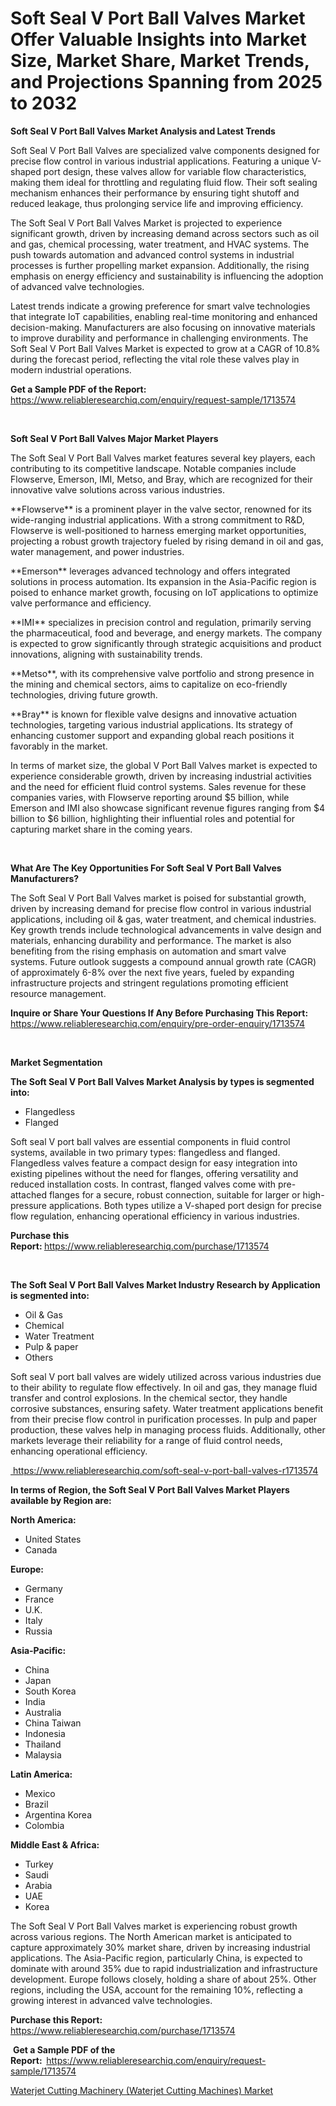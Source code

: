 <p><h1>Soft Seal V Port Ball Valves Market Offer Valuable Insights into Market Size, Market Share, Market Trends, and Projections Spanning from 2025 to 2032</h1></p><p><strong>Soft Seal V Port Ball Valves Market Analysis and Latest Trends</strong></p>
<p><p>Soft Seal V Port Ball Valves are specialized valve components designed for precise flow control in various industrial applications. Featuring a unique V-shaped port design, these valves allow for variable flow characteristics, making them ideal for throttling and regulating fluid flow. Their soft sealing mechanism enhances their performance by ensuring tight shutoff and reduced leakage, thus prolonging service life and improving efficiency.</p><p>The Soft Seal V Port Ball Valves Market is projected to experience significant growth, driven by increasing demand across sectors such as oil and gas, chemical processing, water treatment, and HVAC systems. The push towards automation and advanced control systems in industrial processes is further propelling market expansion. Additionally, the rising emphasis on energy efficiency and sustainability is influencing the adoption of advanced valve technologies.</p><p>Latest trends indicate a growing preference for smart valve technologies that integrate IoT capabilities, enabling real-time monitoring and enhanced decision-making. Manufacturers are also focusing on innovative materials to improve durability and performance in challenging environments. The Soft Seal V Port Ball Valves Market is expected to grow at a CAGR of 10.8% during the forecast period, reflecting the vital role these valves play in modern industrial operations.</p></p>
<p><strong>Get a Sample PDF of the Report:&nbsp;</strong> <a href="https://www.reliableresearchiq.com/enquiry/request-sample/1713574?utm_campaign=3461&utm_medium=2&utm_source=Github&utm_content=ia&utm_term=28032025&utm_id=soft-seal-v-port-ball-valves">https://www.reliableresearchiq.com/enquiry/request-sample/1713574</a></p>
<p>&nbsp;</p>
<p><strong>Soft Seal V Port Ball Valves Major Market Players</strong></p>
<p><p>The Soft Seal V Port Ball Valves market features several key players, each contributing to its competitive landscape. Notable companies include Flowserve, Emerson, IMI, Metso, and Bray, which are recognized for their innovative valve solutions across various industries.</p><p>**Flowserve** is a prominent player in the valve sector, renowned for its wide-ranging industrial applications. With a strong commitment to R&D, Flowserve is well-positioned to harness emerging market opportunities, projecting a robust growth trajectory fueled by rising demand in oil and gas, water management, and power industries. </p><p>**Emerson** leverages advanced technology and offers integrated solutions in process automation. Its expansion in the Asia-Pacific region is poised to enhance market growth, focusing on IoT applications to optimize valve performance and efficiency.</p><p>**IMI** specializes in precision control and regulation, primarily serving the pharmaceutical, food and beverage, and energy markets. The company is expected to grow significantly through strategic acquisitions and product innovations, aligning with sustainability trends.</p><p>**Metso**, with its comprehensive valve portfolio and strong presence in the mining and chemical sectors, aims to capitalize on eco-friendly technologies, driving future growth.</p><p>**Bray** is known for flexible valve designs and innovative actuation technologies, targeting various industrial applications. Its strategy of enhancing customer support and expanding global reach positions it favorably in the market.</p><p>In terms of market size, the global V Port Ball Valves market is expected to experience considerable growth, driven by increasing industrial activities and the need for efficient fluid control systems. Sales revenue for these companies varies, with Flowserve reporting around $5 billion, while Emerson and IMI also showcase significant revenue figures ranging from $4 billion to $6 billion, highlighting their influential roles and potential for capturing market share in the coming years.</p></p>
<p>&nbsp;</p>
<p><strong>What Are The Key Opportunities For Soft Seal V Port Ball Valves Manufacturers?</strong></p>
<p><p>The Soft Seal V Port Ball Valves market is poised for substantial growth, driven by increasing demand for precise flow control in various industrial applications, including oil & gas, water treatment, and chemical industries. Key growth trends include technological advancements in valve design and materials, enhancing durability and performance. The market is also benefiting from the rising emphasis on automation and smart valve systems. Future outlook suggests a compound annual growth rate (CAGR) of approximately 6-8% over the next five years, fueled by expanding infrastructure projects and stringent regulations promoting efficient resource management.</p></p>
<p><strong>Inquire or Share Your Questions If Any Before Purchasing This Report:</strong> <a href="https://www.reliableresearchiq.com/enquiry/pre-order-enquiry/1713574?utm_campaign=3461&utm_medium=2&utm_source=Github&utm_content=ia&utm_term=28032025&utm_id=soft-seal-v-port-ball-valves">https://www.reliableresearchiq.com/enquiry/pre-order-enquiry/1713574</a></p>
<p>&nbsp;</p>
<p><strong>Market Segmentation</strong></p>
<p><strong>The Soft Seal V Port Ball Valves Market Analysis by types is segmented into:</strong></p>
<p><ul><li>Flangedless</li><li>Flanged</li></ul></p>
<p><p>Soft seal V port ball valves are essential components in fluid control systems, available in two primary types: flangedless and flanged. Flangedless valves feature a compact design for easy integration into existing pipelines without the need for flanges, offering versatility and reduced installation costs. In contrast, flanged valves come with pre-attached flanges for a secure, robust connection, suitable for larger or high-pressure applications. Both types utilize a V-shaped port design for precise flow regulation, enhancing operational efficiency in various industries.</p></p>
<p><strong>Purchase this Report:&nbsp;</strong><a href="https://www.reliableresearchiq.com/purchase/1713574?utm_campaign=3461&utm_medium=2&utm_source=Github&utm_content=ia&utm_term=28032025&utm_id=soft-seal-v-port-ball-valves">https://www.reliableresearchiq.com/purchase/1713574</a></p>
<p>&nbsp;</p>
<p><strong>The Soft Seal V Port Ball Valves Market Industry Research by Application is segmented into:</strong></p>
<p><ul><li>Oil & Gas</li><li>Chemical</li><li>Water Treatment</li><li>Pulp & paper</li><li>Others</li></ul></p>
<p><p>Soft seal V port ball valves are widely utilized across various industries due to their ability to regulate flow effectively. In oil and gas, they manage fluid transfer and control explosions. In the chemical sector, they handle corrosive substances, ensuring safety. Water treatment applications benefit from their precise flow control in purification processes. In pulp and paper production, these valves help in managing process fluids. Additionally, other markets leverage their reliability for a range of fluid control needs, enhancing operational efficiency.</p></p>
<p><a href="https://www.reliableresearchiq.com/soft-seal-v-port-ball-valves-r1713574?utm_campaign=3461&utm_medium=2&utm_source=Github&utm_content=ia&utm_term=28032025&utm_id=soft-seal-v-port-ball-valves">&nbsp;https://www.reliableresearchiq.com/soft-seal-v-port-ball-valves-r1713574</a></p>
<p><strong>In terms of Region, the Soft Seal V Port Ball Valves Market Players available by Region are:</strong></p>
<p>
    <p> <strong> North America: </strong>
        <ul>
            <li>United States</li>
            <li>Canada</li>
        </ul>
        </p> 
    <p> <strong> Europe: </strong>
        <ul>
            <li>Germany</li>
            <li>France</li>
            <li>U.K.</li>
            <li>Italy</li>
            <li>Russia</li>
        </ul>
        </p> 
    <p> <strong> Asia-Pacific: </strong>
        <ul>
            <li>China</li>
            <li>Japan</li>
            <li>South Korea</li>
            <li>India</li>
            <li>Australia</li>
            <li>China Taiwan</li>
            <li>Indonesia</li>
            <li>Thailand</li>
            <li>Malaysia</li>
        </ul>
        </p> 
    <p> <strong> Latin America: </strong>
        <ul>
            <li>Mexico</li>
            <li>Brazil</li>
            <li>Argentina Korea</li>
            <li>Colombia</li>
        </ul>
        </p> 
    <p> <strong> Middle East & Africa: </strong>
        <ul>
            <li>Turkey</li>
            <li>Saudi</li>
            <li>Arabia</li>
            <li>UAE</li>
            <li>Korea</li>
        </ul>
    </p>
    </p>
<p><p>The Soft Seal V Port Ball Valves market is experiencing robust growth across various regions. The North American market is anticipated to capture approximately 30% market share, driven by increasing industrial applications. The Asia-Pacific region, particularly China, is expected to dominate with around 35% due to rapid industrialization and infrastructure development. Europe follows closely, holding a share of about 25%. Other regions, including the USA, account for the remaining 10%, reflecting a growing interest in advanced valve technologies.</p></p>
<p><strong>Purchase this Report: </strong><a href="https://www.reliableresearchiq.com/purchase/1713574?utm_campaign=3461&utm_medium=2&utm_source=Github&utm_content=ia&utm_term=28032025&utm_id=soft-seal-v-port-ball-valves">https://www.reliableresearchiq.com/purchase/1713574</a></p>
<p>&nbsp;<strong>Get a Sample PDF of the Report:&nbsp;&nbsp;</strong><a href="https://www.reliableresearchiq.com/enquiry/request-sample/1713574?utm_campaign=3461&utm_medium=2&utm_source=Github&utm_content=ia&utm_term=28032025&utm_id=soft-seal-v-port-ball-valves">https://www.reliableresearchiq.com/enquiry/request-sample/1713574</a></p>
<p><strong></strong></p>
<p><p><a href="https://github.com/kukolkasimo5/Market-Research-Report-List-1/blob/main/waterjet-cutting-machinery-waterjet-cutting-machines-market.md?utm_campaign=3461&utm_medium=2&utm_source=Github&utm_content=ia&utm_term=28032025&utm_id=soft-seal-v-port-ball-valves">Waterjet Cutting Machinery (Waterjet Cutting Machines) Market</a></p></p>